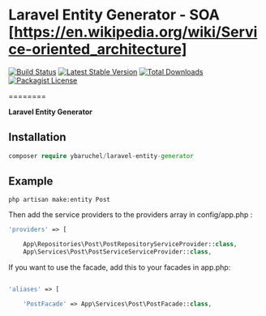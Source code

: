# Laravel Entity Generator - SOA [https://en.wikipedia.org/wiki/Service-oriented_architecture]

[![Build Status](https://travis-ci.org/ybaruchel/laravel-entity-generator.svg?branch=master)](https://travis-ci.org/ybaruchel/laravel-entity-generator)
[![Latest Stable Version](https://poser.pugx.org/ybaruchel/laravel-entity-generator/version.png)](https://packagist.org/packages/ybaruchel/laravel-entity-generator)
[![Total Downloads](https://poser.pugx.org/ybaruchel/laravel-entity-generator/d/total.png)](https://packagist.org/packages/ybaruchel/laravel-entity-generator)
[![Packagist License](https://poser.pugx.org/ybaruchel/laravel-entity-generator/license.png)](http://choosealicense.com/licenses/mit/)

========

**Laravel Entity Generator**

## Installation

```php
composer require ybaruchel/laravel-entity-generator
```

## Example
```
php artisan make:entity Post
```

Then add the service providers to the providers array in config/app.php :

```php
'providers' => [

    App\Repositories\Post\PostRepositoryServiceProvider::class,
    App\Services\Post\PostServiceServiceProvider::class,
```

If you want to use the facade, add this to your facades in app.php:

```php

'aliases' => [

    'PostFacade' => App\Services\Post\PostFacade::class,

```
